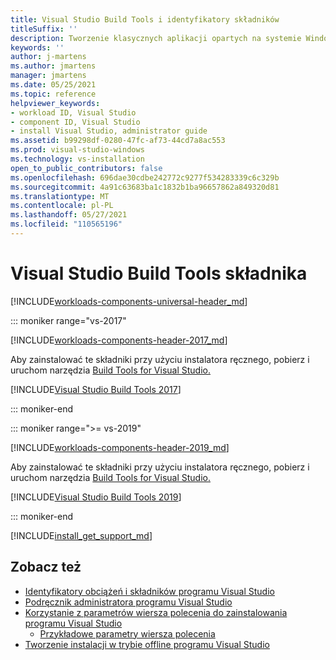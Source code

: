 ```yaml
---
title: Visual Studio Build Tools i identyfikatory składników
titleSuffix: ''
description: Tworzenie klasycznych aplikacji opartych na systemie Windows przy użyciu Visual Studio identyfikatorów obciążeń i składników
keywords: ''
author: j-martens
ms.author: jmartens
manager: jmartens
ms.date: 05/25/2021
ms.topic: reference
helpviewer_keywords:
- workload ID, Visual Studio
- component ID, Visual Studio
- install Visual Studio, administrator guide
ms.assetid: b99298df-0280-47fc-af73-44cd7a8ac553
ms.prod: visual-studio-windows
ms.technology: vs-installation
open_to_public_contributors: false
ms.openlocfilehash: 696dae30cdbe242772c9277f534283339c6c329b
ms.sourcegitcommit: 4a91c63683ba1c1832b1ba96657862a849320d81
ms.translationtype: MT
ms.contentlocale: pl-PL
ms.lasthandoff: 05/27/2021
ms.locfileid: "110565196"
---
```

# <a name="visual-studio-build-tools-component-directory"></a>Visual Studio Build Tools składnika

[!INCLUDE[workloads-components-universal-header_md](includes/workloads-components-universal-header_md.md)]

::: moniker range="vs-2017"

[!INCLUDE[workloads-components-header-2017_md](includes/workloads-components-header-2017_md.md)]

Aby zainstalować te składniki przy użyciu instalatora ręcznego, pobierz i uruchom narzędzia [Build Tools for Visual Studio.](https://visualstudio.microsoft.com/downloads/#build-tools-for-visual-studio-2017)

[!INCLUDE[Visual Studio Build Tools 2017](includes/vs-2017/workload-component-id-vs-build-tools.md)]

::: moniker-end

::: moniker range=">= vs-2019"

[!INCLUDE[workloads-components-header-2019_md](includes/workloads-components-header-2019_md.md)]

Aby zainstalować te składniki przy użyciu instalatora ręcznego, pobierz i uruchom narzędzia [Build Tools for Visual Studio.](https://visualstudio.microsoft.com/downloads/#build-tools-for-visual-studio-2019)

[!INCLUDE[Visual Studio Build Tools 2019](includes/vs-2019/workload-component-id-vs-build-tools.md)]

::: moniker-end

[!INCLUDE[install_get_support_md](includes/install_get_support_md.md)]

## <a name="see-also"></a>Zobacz też

* [Identyfikatory obciążeń i składników programu Visual Studio](workload-and-component-ids.md)
* [Podręcznik administratora programu Visual Studio](visual-studio-administrator-guide.md)
* [Korzystanie z parametrów wiersza polecenia do zainstalowania programu Visual Studio](use-command-line-parameters-to-install-visual-studio.md)
  * [Przykładowe parametry wiersza polecenia](command-line-parameter-examples.md)
* [Tworzenie instalacji w trybie offline programu Visual Studio](create-an-offline-installation-of-visual-studio.md)

